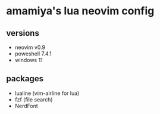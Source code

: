 # amamiya's lua neovim config

## versions
- neovim v0.9
- poweshell 7.4.1
- windows 11

## packages
- lualine (vim-airline for lua)
- fzf (file search)
- NerdFont 
